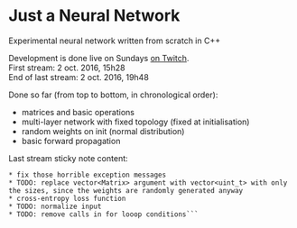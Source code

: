 # Just a Neural Network
Experimental neural network written from scratch in C++
 
Development is done live on Sundays [on Twitch](https://www.twitch.tv/nuclearcoder).  
First stream: 2 oct. 2016, 15h28  
End of last stream: 2 oct. 2016, 19h48  

Done so far (from top to bottom, in chronological order):
* matrices and basic operations
* multi-layer network with fixed topology (fixed at initialisation)
* random weights on init (normal distribution)
* basic forward propagation

Last stream sticky note content:
```
* fix those horrible exception messages
* TODO: replace vector<Matrix> argument with vector<uint_t> with only the sizes, since the weights are randomly generated anyway
* cross-entropy loss function
* TODO: normalize input
* TODO: remove calls in for looop conditions```
